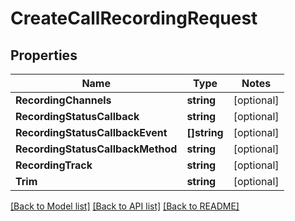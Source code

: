 # CreateCallRecordingRequest

## Properties
Name | Type | Notes
------------ | ------------- | -------------
**RecordingChannels** | **string** | [optional] 
**RecordingStatusCallback** | **string** | [optional] 
**RecordingStatusCallbackEvent** | **[]string** | [optional] 
**RecordingStatusCallbackMethod** | **string** | [optional] 
**RecordingTrack** | **string** | [optional] 
**Trim** | **string** | [optional] 

[[Back to Model list]](../README.md#documentation-for-models) [[Back to API list]](../README.md#documentation-for-api-endpoints) [[Back to README]](../README.md)


